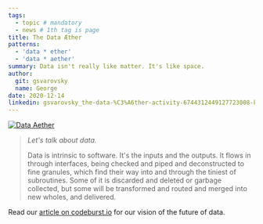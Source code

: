 ```yaml
---
tags:
  - topic # mandatory
  - news # 1th tag is page
title: The Data Æther
patterns:
  - 'data * ether'
  - 'data * aether'
summary: Data isn't really like matter. It's like space.
author:
  git: gsvarovsky
  name: George
date: 2020-12-14
linkedin: gsvarovsky_the-data-%C3%A6ther-activity-6744312449127723008-kBiP
---
```

[![Data Aether](/media/data-aether.jpg)](https://codeburst.io/the-data-%C3%A6ther-da22d28bc938)

> _Let's talk about data._
> 
> Data is intrinsic to software. It's the inputs and the outputs. It flows in
> through interfaces, being checked and piped and deconstructed to fine
> granules, which find their way into and through the tiniest of subroutines.
> Some of it is discarded and deleted or garbage collected, but some will be
> transformed and routed and merged into new wholes, and delivered.

Read our
[article&nbsp;on&nbsp;codeburst.io](https://codeburst.io/the-data-%C3%A6ther-da22d28bc938)
for our vision of the future of data.